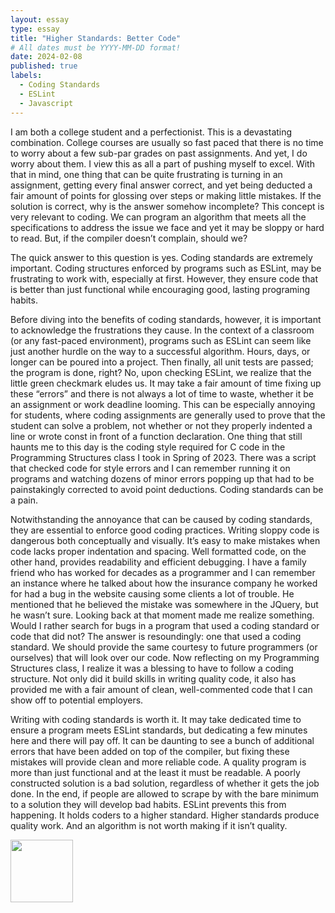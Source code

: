 ```yaml
---
layout: essay
type: essay
title: "Higher Standards: Better Code"
# All dates must be YYYY-MM-DD format!
date: 2024-02-08
published: true
labels:
  - Coding Standards
  - ESLint
  - Javascript
---
```


I am both a college student and a perfectionist. This is a devastating combination. College courses are usually so fast paced that there is no time to worry about a few sub-par grades on past assignments. And yet, I do worry about them. I view this as all a part of pushing myself to excel. With that in mind, one thing that can be quite frustrating is turning in an assignment, getting every final answer correct, and yet being deducted a fair amount of points for glossing over steps or making little mistakes. If the solution is correct, why is the answer somehow incomplete? This concept is very relevant to coding. We can program an algorithm that meets all the specifications to address the issue we face and yet it may be sloppy or hard to read. But, if the compiler doesn’t complain, should we?

The quick answer to this question is yes. Coding standards are extremely important. Coding structures enforced by programs such as ESLint, may be frustrating to work with, especially at first. However, they ensure code that is better than just functional while encouraging good, lasting programing habits.

Before diving into the benefits of coding standards, however, it is important to acknowledge the frustrations they cause. In the context of a classroom (or any fast-paced environment), programs such as ESLint can seem like just another hurdle on the way to a successful algorithm. Hours, days, or longer can be poured into a project. Then finally, all unit tests are passed; the program is done, right? No, upon checking ESLint, we realize that the little green checkmark eludes us. It may take a fair amount of time fixing up these “errors” and there is not always a lot of time to waste, whether it be an assignment or work deadline looming. This can be especially annoying for students, where coding assignments are generally used to prove that the student can solve a problem, not whether or not they properly indented a line or wrote const in front of a function declaration. One thing that still haunts me to this day is the coding style required for C code in the Programming Structures class I took in Spring of 2023. There was a script that checked code for style errors and I can remember running it on programs and watching dozens of minor errors popping up that had to be painstakingly corrected to avoid point deductions. Coding standards can be a pain.

Notwithstanding the annoyance that can be caused by coding standards, they are essential to enforce good coding practices. Writing sloppy code is dangerous both conceptually and visually. It’s easy to make mistakes when code lacks proper indentation and spacing. Well formatted code, on the other hand, provides readability and efficient debugging. I have a family friend who has worked for decades as a programmer and I can remember an instance where he talked about how the insurance company he worked for had a bug in the website causing some clients a lot of trouble. He mentioned that he believed the mistake was somewhere in the JQuery, but he wasn’t sure. Looking back at that moment made me realize something. Would I rather search for bugs in a program that used a coding standard or code that did not? The answer is resoundingly: one that used a coding standard. We should provide the same courtesy to future programmers (or ourselves) that will look over our code. Now reflecting on my Programming Structures class, I realize it was a blessing to have to follow a coding structure. Not only did it build skills in writing quality code, it also has provided me with a fair amount of clean, well-commented code that I can show off to potential employers.

Writing with coding standards is worth it. It may take dedicated time to ensure a program meets ESLint standards, but dedicating a few minutes here and there will pay off. It can be daunting to see a bunch of additional errors that have been added on top of the compiler, but fixing these mistakes will provide clean and more reliable code. A quality program is more than just functional and at the least it must be readable. A poorly constructed solution is a bad solution, regardless of whether it gets the job done. In the end, if people are allowed to scrape by with the bare minimum to a solution they will develop bad habits. ESLint prevents this from happening. It holds coders to a higher standard. Higher standards produce quality work. And an algorithm is not worth making if it isn’t quality.

<img width="100px" class="rounded float-start pe-4" src="https://www.clker.com/cliparts/q/m/6/6/Z/i/green-checkmark-and-red-minus-md.png">

